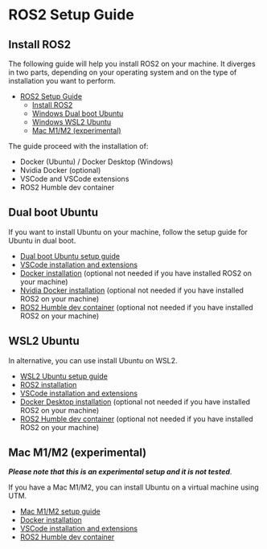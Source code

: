 # ROS2 Setup Guide

## Install ROS2

The following guide will help you install ROS2 on your machine.
It diverges in two parts, depending on your operating system and on the type of installation you want to perform.

- [ROS2 Setup Guide](#ros2-setup-guide)
  - [Install ROS2](#install-ros2)
  - [Windows Dual boot Ubuntu](#dual-boot-ubuntu)
  - [Windows WSL2 Ubuntu](#wsl2-ubuntu)
  - [Mac M1/M2 (experimental)](#mac-m1m2-experimental)

The guide proceed with the installation of:

- Docker (Ubuntu) / Docker Desktop (Windows)
- Nvidia Docker (optional)
- VSCode and VSCode extensions
- ROS2 Humble dev container

## Dual boot Ubuntu

If you want to install Ubuntu on your machine, follow the setup guide for Ubuntu in dual boot.

- [Dual boot Ubuntu setup guide](./dual_boot/dual_boot_guide.md)
- [VSCode installation and extensions](./dual_boot/vscode_docker.md)
- [Docker installation](./dual_boot/docker_installation.md) (optional not needed if you have installed ROS2 on your machine)
- [Nvidia Docker installation](./dual_boot/nvidia_docker.md) (optional not needed if you have installed ROS2 on your machine)
- [ROS2 Humble dev container](./dual_boot/ros2_dev_container.md) (optional not needed if you have installed ROS2 on your machine)

## WSL2 Ubuntu

In alternative, you can use install Ubuntu on WSL2.

- [WSL2 Ubuntu setup guide](./wsl2/wsl2_setup_guide.md)
- [ROS2 installation](./wsl2/ros2_installation.md)
- [VSCode installation and extensions](./wsl2/vscode_docker.md)
- [Docker Desktop installation](./wsl2/docker_installation.md) (optional not needed if you have installed ROS2 on your machine)
- [ROS2 Humble dev container](./wsl2/ros2_dev_container.md) (optional not needed if you have installed ROS2 on your machine)

## Mac M1/M2 (experimental)

***Please note that this is an experimental setup and it is not tested***.

If you have a Mac M1/M2, you can install Ubuntu on a virtual machine using UTM.

- [Mac M1/M2 setup guide](./mac_m1/setup_guide.md)
- [Docker installation](./dual_boot/docker_installation.md)
- [VSCode installation and extensions](./dual_boot/vscode_docker.md)
- [ROS2 Humble dev container](./dual_boot/ros2_dev_container.md)
